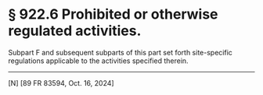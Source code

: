 # §  922.6   Prohibited or otherwise regulated activities.

Subpart F and subsequent subparts of this part set forth site-specific regulations applicable to the activities specified therein.





---

[N] [89 FR 83594, Oct. 16, 2024]




